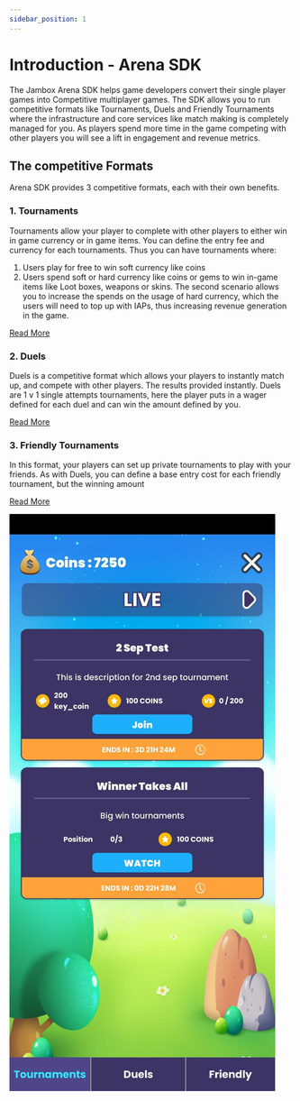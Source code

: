 ```yaml
---
sidebar_position: 1
---
```


# Introduction - Arena SDK

The Jambox Arena SDK helps game developers convert their single player games into Competitive multiplayer games. 
The SDK allows you to run competitive formats like Tournaments, Duels and Friendly Tournaments where the infrastructure and core services like match making is completely managed for you. 
As players spend more time in the game competing with other players you will see a lift in engagement and revenue metrics. 
## The competitive Formats 
Arena SDK provides 3 competitive formats, each with their own benefits. 

### 1. Tournaments
Tournaments allow your player to complete with other players to either win in game currency or in game items. You can define the entry fee and currency for each tournaments. Thus you can have tournaments where: 
1. Users play for free to win soft currency like coins
2. Users spend soft or hard currency like coins or gems to win in-game items like Loot boxes, weapons or skins. 
The second scenario allows you to increase the spends on the usage of hard currency, which the users will need to top up with IAPs, thus increasing revenue generation in the game. 

[Read More](tournaments.md)

### 2. Duels  
Duels is a competitive format which allows your players to instantly match up, and compete with other players. The results provided instantly. 
Duels are 1 v 1 single attempts tournaments, here the player puts in a wager defined for each duel and can win the amount defined by you.

[Read More](duels.md)

### 3. Friendly Tournaments 
In this format, your players can set up private tournaments to play with your friends. As with Duels, you can define a base entry cost for each friendly tournament, but the winning amount

[Read More](friendly.md)

![image](../../static/img/tournament_example.jpg)